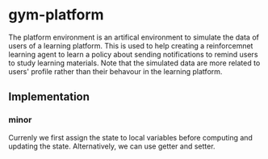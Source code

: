 # gym-platform

The platform environment is an artifical environment to simulate the data of users of a learning platform. This is used to help creating a reinforcemnet learning agent to learn a policy about sending notifications to remind users to study learning materials. Note that the simulated data are more related to users' profile rather than their behavour in the learning platform.

## Implementation

### minor

Currenly we first assign the state to local variables before computing and updating the state. Alternatively, we can use getter and setter.
